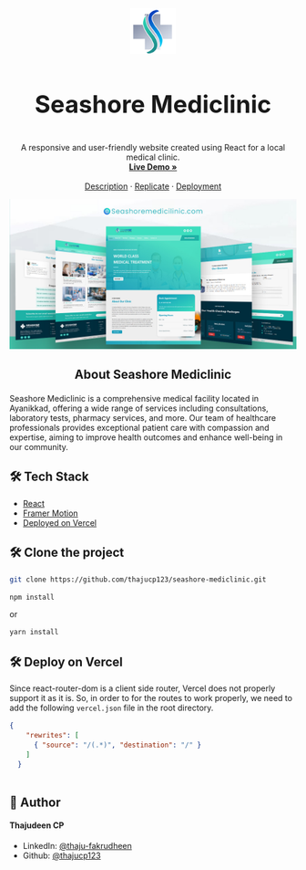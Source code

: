 <div align="center">
  <img src="./src/assets/logos/favicon.png" alt="Logo" width="80" height="80">

  <h3 align="center" style="font-size: 42px;">Seashore Mediclinic</h3>

  <p align="center">
    A responsive and user-friendly website created using React for a local medical clinic.
    <br />
    <a href="#"><strong>Live Demo »</strong></a>
    <br />
    <br />
    <a href="#desc">Description</a>
    ·
    <a href="#clone">Replicate</a>
    ·
    <a href="#deploy">Deployment</a>
  </p>
</div>

<div align="center">
<img src="./src/assets/images/seashore.jpg" alt="screenshot">
</div>

## <p align="center" id="desc">About Seashore Mediclinic</p>
  
Seashore Mediclinic is a comprehensive medical facility located in Ayanikkad, offering a wide range of services including consultations, laboratory tests, pharmacy services, and more. Our team of healthcare professionals provides exceptional patient care with compassion and expertise, aiming to improve health outcomes and enhance well-being in our community.

## 🛠️ Tech Stack

- [React](https://react.dev/)
- [Framer Motion](https://www.framer.com/motion/)
- [Deployed on Vercel](https://vercel.com/)   

<span id="clone"></span>
## 🛠️ Clone the project  

```bash
git clone https://github.com/thajucp123/seashore-mediclinic.git
```

```bash
npm install
``` 
or 
```bash
yarn install
```

<span id="deploy"></span>

## 🛠️ Deploy on Vercel  

Since react-router-dom is a client side router, Vercel does not properly support it as it is. So, in order to for the routes to work properly, we need to add the following ```vercel.json``` file in the root directory.

```json
{
    "rewrites": [
      { "source": "/(.*)", "destination": "/" }
    ]
  }
  
```

## 🙇 Author

#### Thajudeen CP

- LinkedIn: [@thaju-fakrudheen](https://www.linkedin.com/in/thaju-fakrudheen/)
- Github: [@thajucp123](https://github.com/thajucp123)